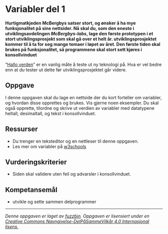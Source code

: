 Variabler del 1
===============


**Hurtigmatkjeden McBergbys satser stort, og ønsker å ha mye funksjonalitet på sine nettsider. Nå skal du, som den eneste i utviklingsavdelingen *McBergbys-labs*, lage den første prototypen i et stort utviklingsprosjekt som skal gå over et helt år. utviklingsprosjektet kommer til å ta for seg mange temaer i løpet av året. Den første tiden skal brukes på funksjonalitet, så programmene skal stort sett kjøres i konsollvinduet**

“[Hallo verden](https://en.wikipedia.org/wiki/%22Hello,_World!%22_program)” er en vanlig måte å teste ut ny teknologi på. Hva er vel bedre enn at *du* tester ut dette før utviklingsprosjektet går videre.

Oppgave
-------
I denne oppgaven skal du lage en nettside der du kort forteller om variabler, og hvordan disse opprettes og brukes. Vis gjerne noen eksempler. Du skal også opprette, tilordne  og skrive ut verdien av variabler med datatypene heltall, desimaltall, og tekst i konsollvinduet.



Ressurser
---------
* Du trenger en teksteditor og en nettleser til denne oppgaven.
* Les mer om variabler på [w3schools](http://www.w3schools.com/js/js_variables.asp)

Vurderingskriterier
-------------------
* Siden skal validere uten feil og advarsler i konsollvinduet.

Kompetansemål
-------------
* utvikle og sette sammen delprogrammer

---

_Denne oppgaven er laget av [fuzzbin](https://github.com/fuzzbin). Oppgaven er lisensiert under en [Creative Commons Navngivelse-DelPåSammeVilkår 4.0 Internasjonal lisens.
](http://creativecommons.org/licenses/by-sa/4.0/)_
